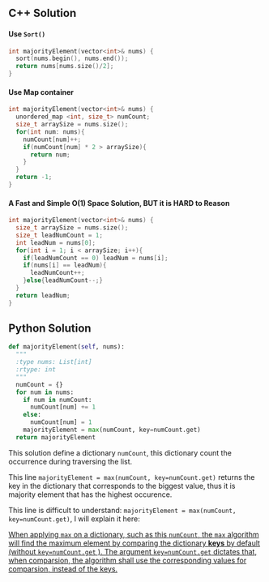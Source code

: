 ## C++ Solution

#### Use `Sort()`

```C++
int majorityElement(vector<int>& nums) {
  sort(nums.begin(), nums.end());
  return nums[nums.size()/2];
}
```

#### Use Map container

```C++
int majorityElement(vector<int>& nums) {
  unordered_map <int, size_t> numCount;
  size_t arraySize = nums.size();
  for(int num: nums){
    numCount[num]++;
    if(numCount[num] * 2 > arraySize){
      return num;
    }
  }
  return -1;
}
```

#### A Fast and Simple O(1) Space Solution, BUT it is HARD to Reason

```c++
int majorityElement(vector<int>& nums) {
  size_t arraySize = nums.size();
  size_t leadNumCount = 1;
  int leadNum = nums[0];
  for(int i = 1; i < arraySize; i++){
    if(leadNumCount == 0) leadNum = nums[i];
    if(nums[i] == leadNum){
      leadNumCount++;
    }else{leadNumCount--;}
  }
  return leadNum;
}
```

## Python Solution

```python
def majorityElement(self, nums):
  """
  :type nums: List[int]
  :rtype: int
  """
  numCount = {}
  for num in nums:
    if num in numCount:
      numCount[num] += 1
    else:
      numCount[num] = 1
	majorityElement = max(numCount, key=numCount.get)
  return majorityElement
```

This solution define a dictionary `numCount`, this dictionary count the occurrence during traversing the list.

This line `majorityElement = max(numCount, key=numCount.get)` returns the key in the dictionary that corresponds to the biggest value, thus it is majority element that has the highest occurence.

This line is difficult to understand: `majorityElement = max(numCount, key=numCount.get)`, I will explain it here:

<u>When applying `max` on a dictionary, such as this `numCount`, the `max` algorithm will find the maximum element by comparing the dictionary **keys** by default (without  `key=numCount.get` ). The argument `key=numCount.get` dictates that, when comparsion, the algorithm shall use the corresponding values for comparsion, instead of the keys.</u>



